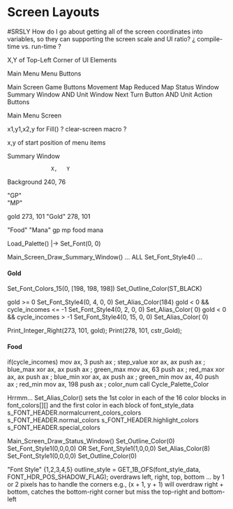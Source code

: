 
# Screen Layouts

#SRSLY
How do I go about getting all of the screen coordinates into variables, so they can supporting the screen scale and UI ratio?
¿ compile-time vs. run-time ?

X,Y of Top-Left Corner of UI Elements

Main Menu
    Menu Buttons

Main Screen
    Game Buttons
    Movement Map
    Reduced Map
    Status Window
    Summary Window    AND  Unit Window
    Next Turn Button  AND  Unit Action Buttons






Main Menu Screen

x1,y1,x2,y for Fill()
? clear-screen macro ?

x,y of start position of menu items


Summary Window  

                  X,   Y
Background      240,  76

"GP"            
"MP"

gold            273, 101
"Gold"          278, 101

"Food"
"Mana"
gp
mp
food
mana



Load_Palette() |-> Set_Font(0, 0)

Main_Screen_Draw_Summary_Window()
... ALL Set_Font_Style4() ...



#### Gold

Set_Font_Colors_15(0, [198, 198, 198])
Set_Outline_Color(ST_BLACK)

gold >= 0                           Set_Font_Style4(0,  4, 0, 0)    Set_Alias_Color(184)
gold  < 0 && cycle_incomes <= -1    Set_Font_Style4(0,  2, 0, 0)    Set_Alias_Color(  0)
gold  < 0 && cycle_incomes  > -1    Set_Font_Style4(0, 15, 0, 0)    Set_Alias_Color(  0)

Print_Integer_Right(273, 101, gold);
Print(278, 101, cstr_Gold);


#### Food





if(cycle_incomes)
mov     ax, 3
push    ax                              ; step_value
xor     ax, ax
push    ax                              ; blue_max
xor     ax, ax
push    ax                              ; green_max
mov     ax, 63
push    ax                              ; red_max
xor     ax, ax
push    ax                              ; blue_min
xor     ax, ax
push    ax                              ; green_min
mov     ax, 40
push    ax                              ; red_min
mov     ax, 198
push    ax                              ; color_num
call    Cycle_Palette_Color


Hrrmm...
Set_Alias_Color()
sets the 1st color in each of the 16 color blocks in font_colors[][]
and the first color in each block of font_style_data
    s_FONT_HEADER.normalcurrent_colors_colors
    s_FONT_HEADER.normal_colors
    s_FONT_HEADER.highlight_colors
    s_FONT_HEADER.special_colors



Main_Screen_Draw_Status_Window()
Set_Outline_Color(0)
  Set_Font_Style1(0,0,0,0)  OR  Set_Font_Style1(1,0,0,0)
Set_Alias_Color(8)
Set_Font_Style1(0,0,0,0)
Set_Outline_Color(0)


                          
"Font Style"
{1,2,3,4,5}
outline_style = GET_1B_OFS(font_style_data, FONT_HDR_POS_SHADOW_FLAG);
overdraws left, right, top, bottom ... by 1 or 2 pixels
has to handle the corners
e.g., (x + 1, y + 1) will overdraw right + bottom, catches the bottom-right corner but miss the top-right and bottom-left
